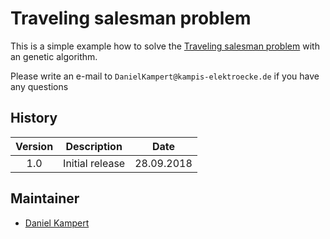 # Traveling salesman problem

This is a simple example how to solve the [Traveling salesman problem](https://en.wikipedia.org/wiki/Travelling_salesman_problem) with an genetic algorithm.

Please write an e-mail to `DanielKampert@kampis-elektroecke.de` if you have any questions

## History

| **Version**  | **Description**             | **Date**       |
|:---------:|:------------------------------:|:----------:|
| 1.0       | Initial release                | 28.09.2018 |

## Maintainer

- [Daniel Kampert](mailto:DanielKampert@kampis-elektroecke.de)
